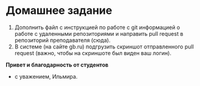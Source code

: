 # Домашнее задание

1. Дополнить файл с инструкцией по работе с git информацией о работе с удаленными репозиториями и направить pull request в репозиторий преподавателя (сюда). 
2. В системе (на сайте gb.ru) подгрузить скриншот отправленного pull request (важно, чтобы на скриншоте был виден ваш логин).

**Привет и благодарность от студентов** 

- с уважением, Ильмира. 